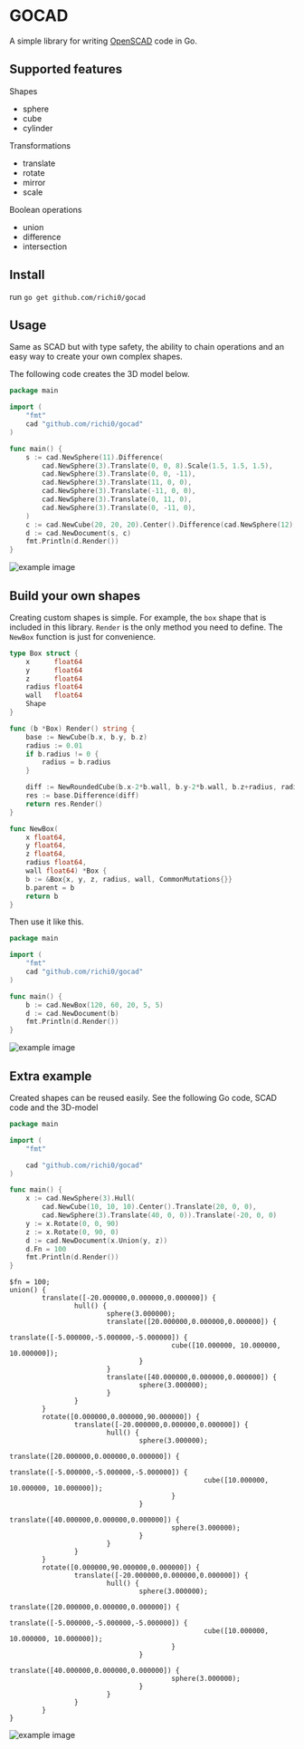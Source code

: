 # GOCAD

A simple library for writing [OpenSCAD](https://openscad.org/about.html) code in Go.

## Supported features

Shapes

- sphere
- cube
- cylinder

Transformations

- translate
- rotate
- mirror
- scale

Boolean operations

- union
- difference
- intersection

## Install

run `go get github.com/richi0/gocad`

## Usage

Same as SCAD but with type safety, the ability to chain operations and an easy way to create your own complex shapes.

The following code creates the 3D model below.

```go
package main

import (
	"fmt"
	cad "github.com/richi0/gocad"
)

func main() {
    s := cad.NewSphere(11).Difference(
        cad.NewSphere(3).Translate(0, 0, 8).Scale(1.5, 1.5, 1.5),
        cad.NewSphere(3).Translate(0, 0, -11),
        cad.NewSphere(3).Translate(11, 0, 0),
        cad.NewSphere(3).Translate(-11, 0, 0),
        cad.NewSphere(3).Translate(0, 11, 0),
        cad.NewSphere(3).Translate(0, -11, 0),
    )
    c := cad.NewCube(20, 20, 20).Center().Difference(cad.NewSphere(12), cad.NewCube(20, 20, 20))
    d := cad.NewDocument(s, c)
    fmt.Println(d.Render())
}
```

![example image](example1.png "Example")

## Build your own shapes

Creating custom shapes is simple. For example, the `box` shape that is included in this library. `Render` is the only method you need to define. The `NewBox` function is just for convenience.

```go
type Box struct {
	x      float64
	y      float64
	z      float64
	radius float64
	wall   float64
	Shape
}

func (b *Box) Render() string {
	base := NewCube(b.x, b.y, b.z)
	radius := 0.01
	if b.radius != 0 {
		radius = b.radius
	}

	diff := NewRoundedCube(b.x-2*b.wall, b.y-2*b.wall, b.z+radius, radius).Translate(b.wall, b.wall, b.wall)
	res := base.Difference(diff)
	return res.Render()
}

func NewBox(
	x float64,
	y float64,
	z float64,
	radius float64,
	wall float64) *Box {
	b := &Box{x, y, z, radius, wall, CommonMutations{}}
	b.parent = b
	return b
}
```

Then use it like this.

```go
package main

import (
	"fmt"
	cad "github.com/richi0/gocad"
)

func main() {
	b := cad.NewBox(120, 60, 20, 5, 5)
	d := cad.NewDocument(b)
	fmt.Println(d.Render())
}
```

![example image](example2.png "Example")

## Extra example

Created shapes can be reused easily. See the following Go code, SCAD code and the 3D-model

```go
package main

import (
	"fmt"

	cad "github.com/richi0/gocad"
)

func main() {
	x := cad.NewSphere(3).Hull(
		cad.NewCube(10, 10, 10).Center().Translate(20, 0, 0),
		cad.NewSphere(3).Translate(40, 0, 0)).Translate(-20, 0, 0)
	y := x.Rotate(0, 0, 90)
	z := x.Rotate(0, 90, 0)
	d := cad.NewDocument(x.Union(y, z))
	d.Fn = 100
	fmt.Println(d.Render())
}
```

```scad
$fn = 100;
union() {
        translate([-20.000000,0.000000,0.000000]) {
                hull() {
                        sphere(3.000000);
                        translate([20.000000,0.000000,0.000000]) {
                                translate([-5.000000,-5.000000,-5.000000]) {
                                        cube([10.000000, 10.000000, 10.000000]);
                                }
                        }
                        translate([40.000000,0.000000,0.000000]) {
                                sphere(3.000000);
                        }
                }
        }
        rotate([0.000000,0.000000,90.000000]) {
                translate([-20.000000,0.000000,0.000000]) {
                        hull() {
                                sphere(3.000000);
                                translate([20.000000,0.000000,0.000000]) {
                                        translate([-5.000000,-5.000000,-5.000000]) {
                                                cube([10.000000, 10.000000, 10.000000]);
                                        }
                                }
                                translate([40.000000,0.000000,0.000000]) {
                                        sphere(3.000000);
                                }
                        }
                }
        }
        rotate([0.000000,90.000000,0.000000]) {
                translate([-20.000000,0.000000,0.000000]) {
                        hull() {
                                sphere(3.000000);
                                translate([20.000000,0.000000,0.000000]) {
                                        translate([-5.000000,-5.000000,-5.000000]) {
                                                cube([10.000000, 10.000000, 10.000000]);
                                        }
                                }
                                translate([40.000000,0.000000,0.000000]) {
                                        sphere(3.000000);
                                }
                        }
                }
        }
}
```

![example image](example3.png "Example")
